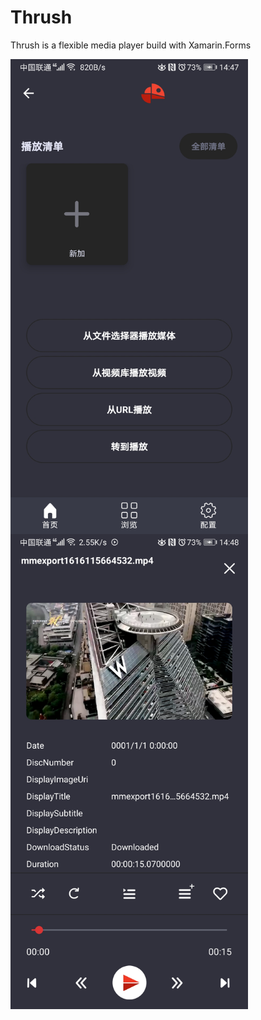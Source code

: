 # Thrush
Thrush is a flexible media player build with Xamarin.Forms

<center class="half">
<img align="left" src="https://github.com/dorisoy/Thrush/blob/main/Screenshot_20210319_144730_com.baseflow.thrush.jpg?raw=true" width="380" />
<img  align="left" src="https://github.com/dorisoy/Thrush/blob/main/Screenshot_20210319_144804_com.baseflow.thrush.jpg?raw=true" width="380"/>
</figure>
